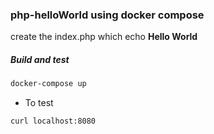 ### php-helloWorld using docker compose
create the index.php which echo **Hello World**

##### Build and test 
```bash
docker-compose up
```
- To test
```bash
curl localhost:8080
```